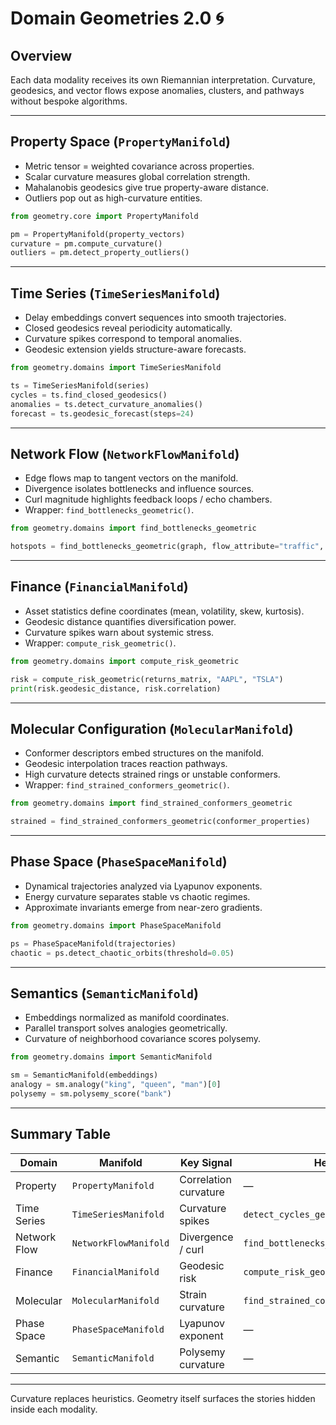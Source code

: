 # Domain Geometries 2.0 🌀

## Overview

Each data modality receives its own Riemannian interpretation. Curvature, geodesics, and vector flows expose anomalies, clusters, and pathways without bespoke algorithms.

---

## Property Space (`PropertyManifold`)

- Metric tensor = weighted covariance across properties.
- Scalar curvature measures global correlation strength.
- Mahalanobis geodesics give true property-aware distance.
- Outliers pop out as high-curvature entities.

```python
from geometry.core import PropertyManifold

pm = PropertyManifold(property_vectors)
curvature = pm.compute_curvature()
outliers = pm.detect_property_outliers()
```

---

## Time Series (`TimeSeriesManifold`)

- Delay embeddings convert sequences into smooth trajectories.
- Closed geodesics reveal periodicity automatically.
- Curvature spikes correspond to temporal anomalies.
- Geodesic extension yields structure-aware forecasts.

```python
from geometry.domains import TimeSeriesManifold

ts = TimeSeriesManifold(series)
cycles = ts.find_closed_geodesics()
anomalies = ts.detect_curvature_anomalies()
forecast = ts.geodesic_forecast(steps=24)
```

---

## Network Flow (`NetworkFlowManifold`)

- Edge flows map to tangent vectors on the manifold.
- Divergence isolates bottlenecks and influence sources.
- Curl magnitude highlights feedback loops / echo chambers.
- Wrapper: `find_bottlenecks_geometric()`.

```python
from geometry.domains import find_bottlenecks_geometric

hotspots = find_bottlenecks_geometric(graph, flow_attribute="traffic", top_k=5)
```

---

## Finance (`FinancialManifold`)

- Asset statistics define coordinates (mean, volatility, skew, kurtosis).
- Geodesic distance quantifies diversification power.
- Curvature spikes warn about systemic stress.
- Wrapper: `compute_risk_geometric()`.

```python
from geometry.domains import compute_risk_geometric

risk = compute_risk_geometric(returns_matrix, "AAPL", "TSLA")
print(risk.geodesic_distance, risk.correlation)
```

---

## Molecular Configuration (`MolecularManifold`)

- Conformer descriptors embed structures on the manifold.
- Geodesic interpolation traces reaction pathways.
- High curvature detects strained rings or unstable conformers.
- Wrapper: `find_strained_conformers_geometric()`.

```python
from geometry.domains import find_strained_conformers_geometric

strained = find_strained_conformers_geometric(conformer_properties)
```

---

## Phase Space (`PhaseSpaceManifold`)

- Dynamical trajectories analyzed via Lyapunov exponents.
- Energy curvature separates stable vs chaotic regimes.
- Approximate invariants emerge from near-zero gradients.

```python
from geometry.domains import PhaseSpaceManifold

ps = PhaseSpaceManifold(trajectories)
chaotic = ps.detect_chaotic_orbits(threshold=0.05)
```

---

## Semantics (`SemanticManifold`)

- Embeddings normalized as manifold coordinates.
- Parallel transport solves analogies geometrically.
- Curvature of neighborhood covariance scores polysemy.

```python
from geometry.domains import SemanticManifold

sm = SemanticManifold(embeddings)
analogy = sm.analogy("king", "queen", "man")[0]
polysemy = sm.polysemy_score("bank")
```

---

## Summary Table

| Domain | Manifold | Key Signal | Helper |
|--------|----------|------------|--------|
| Property | `PropertyManifold` | Correlation curvature | — |
| Time Series | `TimeSeriesManifold` | Curvature spikes | `detect_cycles_geometric` |
| Network Flow | `NetworkFlowManifold` | Divergence / curl | `find_bottlenecks_geometric` |
| Finance | `FinancialManifold` | Geodesic risk | `compute_risk_geometric` |
| Molecular | `MolecularManifold` | Strain curvature | `find_strained_conformers_geometric` |
| Phase Space | `PhaseSpaceManifold` | Lyapunov exponent | — |
| Semantic | `SemanticManifold` | Polysemy curvature | — |

---

Curvature replaces heuristics. Geometry itself surfaces the stories hidden inside each modality.
